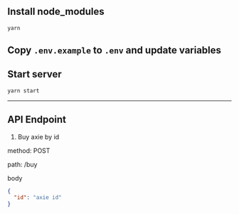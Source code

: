 ## Install node_modules
```bash
yarn
```

## Copy `.env.example` to `.env` and update variables

## Start server
```bash
yarn start
```


---

## API Endpoint

1. Buy axie by id

method: POST
   
path: /buy

body

```json
{
  "id": "axie id"
}
```
